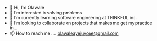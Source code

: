 - 👋 Hi, I’m Olawale
- 👀 I’m interested in solving problems
- 🌱 I’m currently learning software engineering at THINKFUL inc. 
- 💞️ I’m looking to collaborate on projects that makes me get my practice in...
- 📫 How to reach me .... olawaleayejuyone@gmail.com

<!---
walethesolution/walethesolution is a ✨ special ✨ repository because its `README.md` (this file) appears on your GitHub profile.
You can click the Preview link to take a look at your changes.
--->
